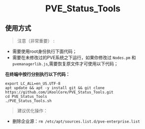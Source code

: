 <center><h1> PVE_Status_Tools </center>

## 使用方式
> 注意（非常重要） :
- 需要使用root身份执行下面代码；
- 需要在未修改过的PVE系统之下运行，如果你修改过 `Nodes.pm` 和 `pvemanagerlib.js`,需要恢复原文件才可使用以下代码；

**在终端中按行分别执行以下代码：**
```
export LC_ALL=en_US.UTF-8
apt update && apt -y install git && git clone https://github.com/iKoolCore/PVE_Status_Tools.git
cd PVE_Status_Tools
./PVE_Status_Tools.sh
```

> 建议优化操作：
  - 删除企业源：`rm /etc/apt/sources.list.d/pve-enterprise.list`


